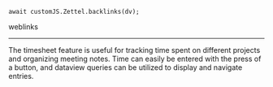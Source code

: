 
```dataviewjs
await customJS.Zettel.backlinks(dv);
```
weblinks 
___
The timesheet feature is useful for tracking time spent on different projects and organizing meeting notes. Time can easily be entered with the press of a button, and dataview queries can be utilized to display and navigate entries.
